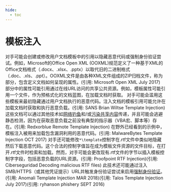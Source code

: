 ```yaml
---
hide:
  - toc
---
```


# 模板注入

对手可能会创建或修改用户文档模板中的引用以隐藏恶意代码或强制身份验证尝试。例如，Microsoft的Office Open XML (OOXML)规范定义了一种基于XML的Office文档格式（.docx、.xlsx、.pptx）以取代旧的二进制格式（.doc、.xls、.ppt）。OOXML文件是由各种XML文件组成的ZIP归档文件，称为部分，包含定义文档如何呈现的属性。(引用: Microsoft Open XML July 2017)  部分中的属性可能引用通过在线URL访问的共享公共资源。例如，模板属性可能引用一个文件，作为预格式化的文档蓝图，在加载文档时获取。  对手可能会滥用这些模板来最初隐藏通过用户文档执行的恶意代码。注入文档的模板引用可能允许在加载文档时获取和执行恶意负载。(引用: SANS Brian Wiltse Template Injection) 这些文档可以通过其他技术如[网络钓鱼](https://attack.mitre.org/techniques/T1566)和/或[污染共享内容](https://attack.mitre.org/techniques/T1080)传递，并且可能会逃避静态检测，因为在获取恶意负载之前没有典型的指示器（VBA宏、脚本等）存在。(引用: Redxorblue Remote Template Injection) 在野外已经看到的示例中，模板注入被用来加载包含漏洞利用的恶意代码。(引用: MalwareBytes Template Injection OCT 2017)  对手还可能修改<code>*\template</code>控制字在.rtf文件中类似地隐藏然后下载恶意代码。这个合法的控制字值旨在成为模板文件资源的文件目标，在打开.rtf文件时检索和加载。然而，对手可能会更改现有.rtf文件的字节以插入模板控制字字段，包括恶意负载的URL资源。(引用: Proofpoint RTF Injection)(引用: Ciberseguridad Decoding malicious RTF files)  此技术还可能通过注入SMB/HTTPS（或其他凭证提示）URL并触发身份验证尝试来启用[强制身份验证](https://attack.mitre.org/techniques/T1187)。(引用: Anomali Template Injection MAR 2018)(引用: Talos Template Injection July 2017)(引用: ryhanson phishery SEPT 2016)
